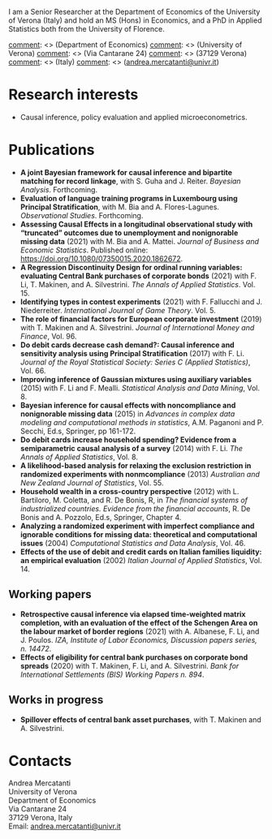 I am a Senior Researcher at the Department of Economics of the University of Verona (Italy) and hold an MS (Hons) in Economics, and a PhD in Applied Statistics both from the University of Florence.

[comment]: <> (Department of Economics\)
[comment]: <> (University of Verona\)
[comment]: <> (Via Cantarane 24\)
[comment]: <> (37129 Verona\)
[comment]: <> (Italy\)
[comment]: <> (andrea.mercatanti@univr.it)

# Research interests
- Causal inference, policy evaluation and applied microeconometrics.

# Publications
[comment]: <> (## Peer-reviewed Articles)
- **A joint Bayesian framework for causal inference and bipartite matching for record linkage**, with S. Guha and J. Reiter. _Bayesian Analysis_. Forthcoming.
- **Evaluation of language training programs in Luxembourg using Principal Stratification**, with M. Bia and A. Flores-Lagunes. _Observational Studies_. Forthcoming.
- **Assessing Causal Effects in a longitudinal observational study with “truncated” outcomes due to unemployment and nonignorable missing data** (2021) with M. Bia and A. Mattei. _Journal of Business and Economic Statistics_. Published online: <a href="https://doi.org/10.1080/07350015.2020.1862672" style="font-weight:normal">https://doi.org/10.1080/07350015.2020.1862672</a>.
- **A Regression Discontinuity Design for ordinal running variables: evaluating Central Bank purchases of corporate bonds** (2021) with F. Li, T. Makinen, and A. Silvestrini. _The Annals of Applied Statistics_. Vol. 15.
- **Identifying types in contest experiments** (2021) with F. Fallucchi and J. Niederreiter. _International Journal of Game Theory_. Vol. 5.
- **The role of financial factors for European corporate investment** (2019) with T. Makinen and A. Silvestrini. _Journal of International Money and Finance_, Vol. 96.
- **Do debit cards decrease cash demand?: Causal inference and sensitivity analysis using Principal Stratification** (2017) with F. Li. _Journal of the Royal Statistical Society: Series C (Applied Statistics)_, Vol. 66.
- **Improving inference of Gaussian mixtures using auxiliary variables** (2015) with F. Li and F. Mealli. _Statistical Analysis and Data Mining_, Vol. 8.
- **Bayesian inference for causal effects with noncompliance and nonignorable missing data** (2015) in _Advances in complex data modeling and computational methods in statistics_, A.M. Paganoni and P. Secchi, Ed.s, Springer, pp 161-172.
- **Do debit cards increase household spending? Evidence from a semiparametric causal analysis of a survey** (2014) with F. Li. _The Annals of Applied Statistics_, Vol. 8.
- **A likelihood-based analysis for relaxing the exclusion restriction in randomized experiments with nonmcompliance** (2013) _Australian and New Zealand Journal of
Statistics_, Vol. 55.
- **Household wealth in a cross-country perspective** (2012) with L. Bartiloro, M. Coletta, and R. De Bonis, R, in _The financial systems of industrialized countries. Evidence from the financial accounts_, R. De Bonis and A. Pozzolo, Ed.s, Springer, Chapter 4.
- **Analyzing a randomized experiment with imperfect compliance and ignorable conditions for missing data: theoretical and computational issues** (2004) _Computational Statistics and Data Analysis_, Vol. 46.
- **Effects of the use of debit and credit cards on Italian families liquidity: an empirical evaluation** (2002) _Italian Journal of Applied Statistics_, Vol. 14.

## Working papers
[comment]: <> (Se voglio mettere un link ad una pagina web di un coautore, ad esempio Taneli, mettere <a href="https://tanelimakinen.github.io" style="font-weight:normal">T. Makinen</a>)
- **Retrospective causal inference via elapsed time-weighted matrix completion, with an evaluation of the effect of the Schengen Area on the labour market of border regions** (2021) with A. Albanese, F. Li, and J. Poulos.  _IZA, Institute of Labor Economics, Discussion papers series, n. 14472_.
- **Effects of eligibility for central bank purchases on corporate bond spreads** (2020) with T. Makinen, F. Li, and A. Silvestrini. _Bank for International Settlements (BIS) Working Papers n. 894_.

## Works in progress
<!---
- **Retrospective causal inference via elapsed time-weighted matrix completion, with an evaluation of the effect of the Schengen Area on the labour market of border regions**, with A. Albanese, F. Li, and J. Poulos.
-->
- **Spillover effects of central bank asset purchases**, with T. Makinen and A. Silvestrini.  

# Contacts
Andrea Mercatanti\
University of Verona\
Department of Economics\
Via Cantarane 24\
37129 Verona, Italy\
Email: andrea.mercatanti@univr.it

<!---

## Welcome to GitHub Pages

You can use the [editor on GitHub](https://github.com/AndreaMercatanti/AndreaMercatanti.github.io/edit/master/index.md) to maintain and preview the content for your website in Markdown files.

Whenever you commit to this repository, GitHub Pages will run [Jekyll](https://jekyllrb.com/) to rebuild the pages in your site, from the content in your Markdown files.

### Markdown

Markdown is a lightweight and easy-to-use syntax for styling your writing. It includes conventions for

```markdown
Syntax highlighted code block

# Header 1
## Header 2
### Header 3

- Bulleted
- List

1. Numbered
2. List

**Bold** and _Italic_ and `Code` text

[Link](url) and ![Image](src)
```

For more details see [GitHub Flavored Markdown](https://guides.github.com/features/mastering-markdown/).

### Jekyll Themes

Your Pages site will use the layout and styles from the Jekyll theme you have selected in your [repository settings](https://github.com/AndreaMercatanti/AndreaMercatanti.github.io/settings). The name of this theme is saved in the Jekyll `_config.yml` configuration file.

### Support or Contact

Having trouble with Pages? Check out our [documentation](https://docs.github.com/categories/github-pages-basics/) or [contact support](https://github.com/contact) and we’ll help you sort it out.

-->
